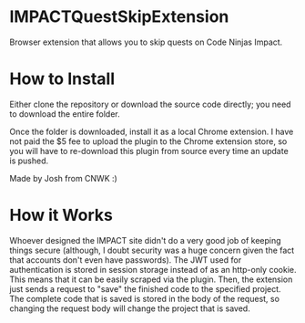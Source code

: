 # IMPACTQuestSkipExtension
Browser extension that allows you to skip quests on Code Ninjas Impact.

# How to Install
Either clone the repository or download the source code directly; you need to download the entire folder.

Once the folder is downloaded, install it as a local Chrome extension. I have not paid the $5 fee to upload the plugin to the Chrome extension store, so you will have to re-download this plugin from source every time an update is pushed.

Made by Josh from CNWK :)

# How it Works

Whoever designed the IMPACT site didn't do a very good job of keeping things secure (although, I doubt security was a huge concern given the fact that accounts don't even have passwords). The JWT used for authentication is stored in session storage instead of as an http-only cookie. This means that it can be easily scraped via the plugin. Then, the extension just sends a request to "save" the finished code to the specified project. The complete code that is saved is stored in the body of the request, so changing the request body will change the project that is saved.
